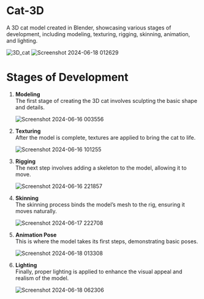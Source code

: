 # Cat-3D
A 3D cat model created in Blender, showcasing various stages of development, including modeling, texturing, rigging, skinning, animation, and lighting.

![3D_cat](https://github.com/user-attachments/assets/bdd5b023-49fd-40e8-823b-1638f0b62ca8)
![Screenshot 2024-06-18 012629](https://github.com/user-attachments/assets/5ea5b8c8-1cb0-4d0c-90d5-545e0a7c9908)

# Stages of Development

1. **Modeling**  
   The first stage of creating the 3D cat involves sculpting the basic shape and details.

   ![Screenshot 2024-06-16 003556](https://github.com/user-attachments/assets/ca7aad1a-9958-4894-b499-bb9d74bf9af6)

2. **Texturing**  
   After the model is complete, textures are applied to bring the cat to life.

   ![Screenshot 2024-06-16 101255](https://github.com/user-attachments/assets/b58c3818-d820-41ae-88d0-ff13ea536b09)

3. **Rigging**  
   The next step involves adding a skeleton to the model, allowing it to move.

   ![Screenshot 2024-06-16 221857](https://github.com/user-attachments/assets/41a156c2-ea8b-4bcd-aeb7-066162f32f45)

4. **Skinning**  
   The skinning process binds the model’s mesh to the rig, ensuring it moves naturally.

   ![Screenshot 2024-06-17 222708](https://github.com/user-attachments/assets/593e1b47-5c6d-45f8-a6d0-82170c85033f)

5. **Animation Pose**  
   This is where the model takes its first steps, demonstrating basic poses.

   ![Screenshot 2024-06-18 013308](https://github.com/user-attachments/assets/0370c433-57c0-4ac0-baf3-9ee341221d15)

6. **Lighting**  
   Finally, proper lighting is applied to enhance the visual appeal and realism of the model.

   ![Screenshot 2024-06-18 062306](https://github.com/user-attachments/assets/d1bb240d-cc26-45cc-8390-9046731564a3)

